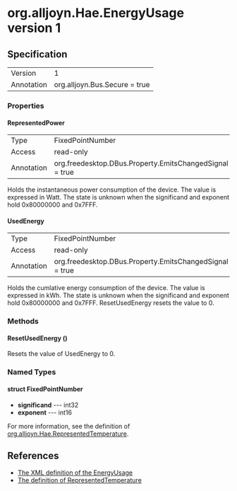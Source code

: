 # org.alljoyn.Hae.EnergyUsage version 1

## Specification

|            |                                                          | 
|------------|----------------------------------------------------------|
| Version    | 1                                                        |
| Annotation | org.alljoyn.Bus.Secure = true                            |

### Properties

#### RepresentedPower

|            |                                                          |
|------------|----------------------------------------------------------|
| Type       | FixedPointNumber                                         |
| Access     | read-only                                                |
| Annotation | org.freedesktop.DBus.Property.EmitsChangedSignal = true  |

Holds the instantaneous power consumption of the device.  The value is
expressed in Watt.  The state is unknown when the significand and exponent
hold 0x80000000 and 0x7FFF.

#### UsedEnergy

|            |                                                          |
|------------|----------------------------------------------------------|
| Type       | FixedPointNumber                                         |
| Access     | read-only                                                |
| Annotation | org.freedesktop.DBus.Property.EmitsChangedSignal = true  |

Holds the cumlative energy consumption of the device.  The value is expressed
in kWh.  The state is unknown when the significand and exponent hold
0x80000000 and 0x7FFF.  ResetUsedEnergy resets the value to 0.

### Methods

#### ResetUsedEnergy ()

Resets the value of UsedEnergy to 0.

### Named Types

#### struct FixedPointNumber

  * **significand** --- int32
  * **exponent** --- int16

For more information, see the definition of [org.alljoyn.Hae.RepresentedTemperature](/org.alljoyn.Hae/RepresentedTemperature-v1).

## References

  * [The XML definition of the EnergyUsage](EnergyUsage-v1.xml)
  * [The definition of RepresentedTemperature](/org.alljoyn.Hae/RepresentedTemperature-v1)
